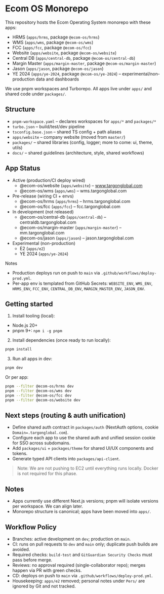 # Ecom OS Monorepo

This repository hosts the Ecom Operating System monorepo with these apps:

- HRMS (`apps/hrms`, package `@ecom-os/hrms`)
- WMS (`apps/wms`, package `@ecom-os/wms`)
- FCC (`apps/fcc`, package `@ecom-os/fcc`)
- Website (`apps/website`, package `@ecom-os/website`)
- Central DB (`apps/central-db`, package `@ecom-os/central-db`)
- Margin Master (`apps/margin-master`, package `@ecom-os/margin-master`)
- Jason (`apps/jason`, package `@ecom-os/jason`)
- YE 2024 (`apps/ye-2024`, package `@ecom-os/ye-2024`) – experimental/non-production data and dashboards

We use pnpm workspaces and Turborepo. All apps live under `apps/` and shared code under `packages/`.

## Structure

- `pnpm-workspace.yaml` – declares workspaces for `apps/*` and `packages/*`
- `turbo.json` – build/test/dev pipeline
- `tsconfig.base.json` – shared TS config + path aliases
- `apps/website` – company website (moved from `master/`)
- `packages/` – shared libraries (config, logger; more to come: ui, theme, utils)
- `docs/` – shared guidelines (architecture, style, shared workflows)

## App Status

- Active (production/CI deploy wired)
  - @ecom-os/website (`apps/website`) – www.targonglobal.com
  - @ecom-os/wms (`apps/wms`) – wms.targonglobal.com
- Pre-release (wiring CI + envs)
  - @ecom-os/hrms (`apps/hrms`) – hrms.targonglobal.com
  - @ecom-os/fcc (`apps/fcc`) – fcc.targonglobal.com
- In development (not released)
  - @ecom-os/central-db (`apps/central-db`) – centraldb.targonglobal.com
  - @ecom-os/margin-master (`apps/margin-master`) – mm.targonglobal.com
  - @ecom-os/jason (`apps/jason`) – jason.targonglobal.com
- Experimental (non-production)
  - E2 (`apps/e2`)
  - YE 2024 (`apps/ye-2024`)

Notes
- Production deploys run on push to `main` via `.github/workflows/deploy-prod.yml`.
- Per-app env is templated from GitHub Secrets: `WEBSITE_ENV`, `WMS_ENV`, `HRMS_ENV`, `FCC_ENV`, `CENTRAL_DB_ENV`, `MARGIN_MASTER_ENV`, `JASON_ENV`.

## Getting started

1) Install tooling (local):

- Node.js 20+
- pnpm 9+: `npm i -g pnpm`

2) Install dependencies (once ready to run locally):

```bash
pnpm install
```

3) Run all apps in dev:

```bash
pnpm dev
```

Or per app:

```bash
pnpm --filter @ecom-os/hrms dev
pnpm --filter @ecom-os/wms dev
pnpm --filter @ecom-os/fcc dev
pnpm --filter @ecom-os/website dev
```

## Next steps (routing & auth unification)

- Define shared auth contract in `packages/auth` (NextAuth options, cookie `Domain=.targonglobal.com`).
- Configure each app to use the shared auth and unified session cookie for SSO across subdomains.
- Add `packages/ui` + `packages/theme` for shared UI/UX components and tokens.
- Generate typed API clients into `packages/api-client`.

> Note: We are not pushing to EC2 until everything runs locally. Docker is not required for this phase.

## Notes

- Apps currently use different Next.js versions; pnpm will isolate versions per workspace. We can align later.
 - Monorepo structure is canonical; apps have been moved into `apps/`.

## Workflow Policy

- Branches: active development on `dev`; production on `main`.
- CI: runs on pull requests to `dev` and `main` only; duplicate push builds are avoided.
- Required checks: `build-test` and `GitGuardian Security Checks` must pass before merge.
- Reviews: no approval required (single-collaborator repo); merges happen via PR with green checks.
- CD: deploys on push to `main` via `.github/workflows/deploy-prod.yml`.
- Housekeeping: `apps/e2` removed; personal notes under `Pers/` are ignored by Git and not tracked.
